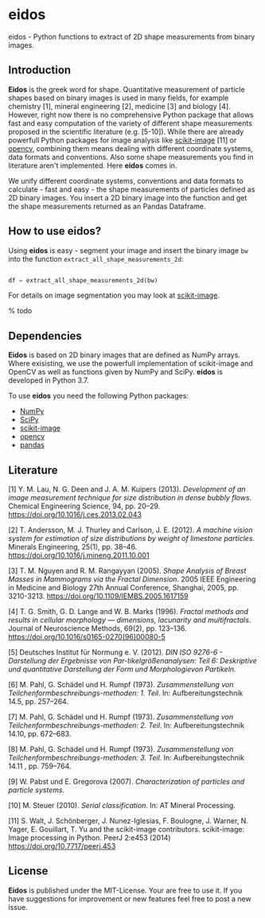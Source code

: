 # eidos
eidos - Python functions to extract of 2D shape measurements from binary images.

## Introduction
**Eidos** is the greek word for shape. Quantitative measurement of particle shapes based on binary images is used in many fields, for example chemistry [1], mineral engineering [2], medicine [3] and biology [4]. However, right now there is no comprehensive Python package that allows fast and easy computation of the variety of different shape measurements proposed in the scientific literature (e.g. [5-10]). While there are already powerfull Python packages for image analysis like [scikit-image](https://www.scikit-image.org/) [11] or [opencv](https://www.opencv.org/), combining them means dealing with different coordinate systems, data formats and conventions. Also some shape measurements you find in literature aren't implemented. Here **eidos** comes in.

We unify different coordinate systems, conventions and data formats to calculate - fast and easy - the shape measurements of particles defined as 2D binary images. You insert a 2D binary image into the function and get the shape measurements returned as an Pandas Dataframe.

## How to use eidos?
Using **eidos** is easy - segment your image and insert the binary image `bw` into the function `extract_all_shape_measurements_2d`:

```python

df = extract_all_shape_measurements_2d(bw)

```


For details on image segmentation you may look at [scikit-image](https://www.scikit-image.org/). 

% todo


## Dependencies

**Eidos** is based on 2D binary images that are defined as NumPy arrays. Where exisisting, we use the powerfull implementation of scikit-image and OpenCV as well as functions given by NumPy and SciPy. **eidos** is developed in Python 3.7.

To use **eidos** you need the following Python packages:
  * [NumPy](https://www.numpy.org/)
  * [SciPy](https://www.scipy.org/)
  * [scikit-image](https://www.scikit-image.org/)
  * [opencv](https://www.opencv.org/)
  * [pandas](https://www.pandas.pydata.org/)

## Literature

[1] Y. M. Lau, N. G. Deen and J. A. M. Kuipers (2013). *Development of an image measurement technique for size distribution in dense bubbly flows*. Chemical Engineering Science, 94, pp. 20–29. https://doi.org/10.1016/j.ces.2013.02.043

[2] T. Andersson, M. J. Thurley and Carlson, J. E. (2012). *A machine vision system for estimation of size distributions by weight of limestone particles*. Minerals Engineering, 25(1), pp. 38–46. https://doi.org/10.1016/j.mineng.2011.10.001

[3] T. M. Nguyen and R. M. Rangayyan (2005). *Shape Analysis of Breast Masses in Mammograms via the Fractal Dimension*. 2005 IEEE Engineering in Medicine and Biology 27th Annual Conference, Shanghai, 2005, pp. 3210-3213. https://doi.org/10.1109/IEMBS.2005.1617159

[4] T. G. Smith, G. D. Lange and W. B. Marks (1996). *Fractal methods and results in cellular morphology — dimensions, lacunarity and multifractals*. Journal of Neuroscience Methods, 69(2), pp. 123–136. https://doi.org/10.1016/s0165-0270(96)00080-5

[5] Deutsches Institut für Normung e. V. (2012). *DIN ISO 9276-6 - Darstellung der Ergebnisse von Par-tikelgrößenanalysen: Teil 6: Deskriptive und quantitative Darstellung der Form und Morphologievon Partikeln*.

[6] M. Pahl, G. Schädel und H. Rumpf (1973). *Zusammenstellung von Teilchenformbeschreibungs-methoden: 1. Teil*. In: Aufbereitungstechnik 14.5, pp. 257–264.

[7] M. Pahl, G. Schädel und H. Rumpf (1973). *Zusammenstellung von Teilchenformbeschreibungs-methoden: 2. Teil*. In: Aufbereitungstechnik 14.10, pp. 672–683.

[8] M. Pahl, G. Schädel und H. Rumpf (1973). *Zusammenstellung von Teilchenformbeschreibungs-methoden: 3. Teil*. In: Aufbereitungstechnik 14.11 , pp. 759–764.

[9] W. Pabst und E. Gregorova (2007). *Characterization of particles and particle systems*.

[10] M. Steuer (2010). *Serial classification*. In: AT Mineral Processing.

[11] S. Walt, J. Schönberger, J. Nunez-Iglesias, F. Boulogne, J. Warner, N. Yager, E. Gouillart, T. Yu and the scikit-image contributors. scikit-image: Image processing in Python. PeerJ 2:e453 (2014) https://doi.org/10.7717/peerj.453

## License
**Eidos** is published under the MIT-License. Your are free to use it. If you have suggestions for improvement or new features feel free to post a new issue.
